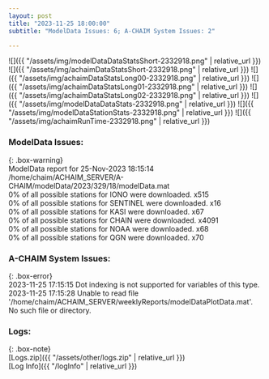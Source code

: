 ```yaml
---
layout: post
title: "2023-11-25 18:00:00"
subtitle: "ModelData Issues: 6; A-CHAIM System Issues: 2"

---
```


![]({{ "/assets/img/modelDataDataStatsShort-2332918.png" | relative_url }})
![]({{ "/assets/img/achaimDataStatsShort-2332918.png" | relative_url }})
![]({{ "/assets/img/achaimDataStatsLong00-2332918.png" | relative_url }})
![]({{ "/assets/img/achaimDataStatsLong01-2332918.png" | relative_url }})
![]({{ "/assets/img/achaimDataStatsLong02-2332918.png" | relative_url }})
![]({{ "/assets/img/modelDataDataStats-2332918.png" | relative_url }})
![]({{ "/assets/img/modelDataStationStats-2332918.png" | relative_url }})
![]({{ "/assets/img/achaimRunTime-2332918.png" | relative_url }})


### ModelData Issues:  
  
{: .box-warning}  
 ModelData report for 25-Nov-2023 18:15:14   
 /home/chaim/ACHAIM_SERVER/A-CHAIM/modelData/2023/329/18/modelData.mat   
 0% of all possible stations for IONO were downloaded. x515   
 0% of all possible stations for SENTINEL were downloaded. x16   
 0% of all possible stations for KASI were downloaded. x67   
 0% of all possible stations for CHAIN were downloaded. x4091   
 0% of all possible stations for NOAA were downloaded. x68   
 0% of all possible stations for QGN were downloaded. x70   
  
### A-CHAIM System Issues:  
  
{: .box-error}  
2023-11-25 17:15:15 Dot indexing is not supported for variables of this type.  
2023-11-25 17:15:28 Unable to read file '/home/chaim/ACHAIM_SERVER/weeklyReports/modelDataPlotData.mat'. No such file or directory.  

### Logs:  
  
{: .box-note}  
[Logs.zip]({{ "/assets/other/logs.zip" | relative_url }})  
[Log Info]({{ "/logInfo" | relative_url }})  
